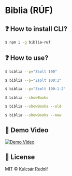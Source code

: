 # Biblia (RÚF)

## ❓ How to install CLI?

```bash
$ npm i -g biblia-ruf
```

## ❓ How to use?

```bash
$ biblia --p="Zsolt 100"
```

```bash
$ biblia --p="Zsolt 100:1"
```

```bash
$ biblia --p="Zsolt 100:1-2"
```

```bash
$ biblia --showBooks
```

```bash
$ biblia --showBooks --old
```

```bash
$ biblia --showBooks --new
```

## 🎥 Demo Video

[![Demo Video](https://img.youtube.com/vi/99baGzaIYWE/0.jpg)](https://www.youtube.com/watch?v=99baGzaIYWE)

## 📜 License

[MIT][license] © [Kulcsár Rudolf][website]

[license]: /LICENSE
[website]: https://kulcsarrudolf.com/

